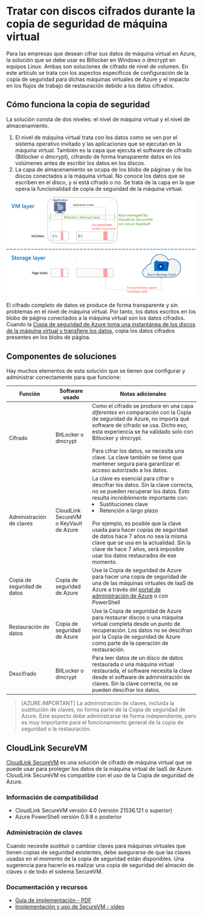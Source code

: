 <properties
   pageTitle="Copia de seguridad de Azure: copia de seguridad de máquinas virtuales de IaaS de Azure con discos cifrados | Microsoft Azure"
   description="Averigüe cómo Copia de seguridad de Azure controla los datos cifrados con BitLocker o dmcrypt durante la copia de seguridad de máquinas virtuales de IaaS. Este artículo le prepara para las diferencias en las experiencias de copia de seguridad y restauración al trabajar con discos cifrados."
   services="backup"
   documentationCenter=""
   authors="markgalioto"
   manager="jwhit"
   editor=""/>
<tags
   ms.service="backup"
   ms.devlang="na"
   ms.topic="article"
   ms.tgt_pltfrm="na"
   ms.workload="storage-backup-recovery"
   ms.date="03/14/2016"
   ms.author="markgal; jimpark"/>

# Tratar con discos cifrados durante la copia de seguridad de máquina virtual

Para las empresas que desean cifrar sus datos de máquina virtual en Azure, la solución que se debe usar es Bitlocker en Windows o dmcrypt en equipos Linux. Ambas son soluciones de cifrado de nivel de volumen. En este artículo se trata con los aspectos específicos de configuración de la copia de seguridad para dichas máquinas virtuales de Azure y el impacto en los flujos de trabajo de restauración debido a los datos cifrados.

## Cómo funciona la copia de seguridad

La solución consta de dos niveles: el nivel de máquina virtual y el nivel de almacenamiento.

1. El nivel de máquina virtual trata con los datos como se ven por el sistema operativo invitado y las aplicaciones que se ejecutan en la máquina virtual. También es la capa que ejecuta el software de cifrado (Bitlocker o dmcrypt), cifrando de forma transparente datos en los volúmenes antes de escribir los datos en los discos.
2. La capa de almacenamiento se ocupa de los blobs de páginas y de los discos conectados a la máquina virtual. No conoce los datos que se escriben en el disco, y si está cifrado o no. Se trata de la capa en la que opera la funcionalidad de copia de seguridad de la máquina virtual.

![Cómo coexisten el cifrado de Bitlocker y la copia de seguridad de máquinas virtuales de Azure](./media/backup-azure-vms-encryption/how-it-works.png)

El cifrado completo de datos se produce de forma transparente y sin problemas en el nivel de máquina virtual. Por tanto, los datos escritos en los blobs de página conectados a la máquina virtual son los datos cifrados. Cuando la [Copia de seguridad de Azure toma una instantánea de los discos de la máquina virtual y transfiere los datos](backup-azure-vms-introduction.md#how-does-azure-back-up-virtual-machines), copia los datos cifrados presentes en los blobs de página.

## Componentes de soluciones

Hay muchos elementos de esta solución que se tienen que configurar y administrar correctamente para que funcione:

| Función | Software usado | Notas adicionales |
| -------- | ------------- | ------- |
| Cifrado | BitLocker o dmcrypt | Como el cifrado se produce en una capa *diferentes* en comparación con la Copia de seguridad de Azure, no importa qué software de cifrado se usa. Dicho eso, esta experiencia se ha validado solo con Bitlocker y dmcrypt.<br><br> Para cifrar los datos, se necesita una clave. La clave también se tiene que mantener segura para garantizar el acceso autorizado a los datos. |
| Administración de claves | CloudLink SecureVM<br>o KeyVault de Azure | La clave es esencial para cifrar o descifrar los datos. Sin la clave correcta, no se pueden recuperar los datos. Esto resulta *increíblemente* importante con:<br><li>Sustituciones clave<li>Retención a largo plazo<br><br>Por ejemplo, es posible que la clave usada para hacer copias de seguridad de datos hace 7 años no sea la misma clave que se usa en la actualidad. Sin la clave de hace 7 años, será imposible usar los datos restaurados de ese momento.|
| Copia de seguridad de datos | Copia de seguridad de Azure | Use la Copia de seguridad de Azure para hacer una copia de seguridad de una de las máquinas virtuales de IaaS de Azure a través del [portal de administración de Azure](http://manage.windowsazure.com) o con PowerShell |
| Restauración de datos | Copia de seguridad de Azure | Use la Copia de seguridad de Azure para restaurar discos o una máquina virtual completa desde un punto de recuperación. Los datos no se descifran por la Copia de seguridad de Azure como parte de la operación de restauración.|
| Descifrado | BitLocker o dmcrypt | Para leer datos de un disco de datos restaurada o una máquina virtual restaurada, el software necesita la clave desde el software de administración de claves. Sin la clave correcta, no se pueden descifrar los datos. |

> [AZURE.IMPORTANT]  La administración de claves, incluida la sustitución de claves, no forma parte de la Copia de seguridad de Azure. Este aspecto debe administrarse de forma independiente, pero es muy importante para el funcionamiento general de la copia de seguridad o la restauración.

## CloudLink SecureVM

[CloudLink SecureVM](http://www.cloudlinktech.com/choose-your-cloud/microsoft-azure/) es una solución de cifrado de máquina virtual que se puede usar para proteger los datos de la máquina virtual de IaaS de Azure. CloudLink SecureVM es compatible con el uso de la Copia de seguridad de Azure.

### Información de compatibilidad

- CloudLink SecureVM versión 4.0 (versión 21536.121 o superior)
- Azure PowerShell versión 0.9.8 o posterior

### Administración de claves

Cuando necesite sustituir o cambiar claves para máquinas virtuales que tienen copias de seguridad existentes, debe asegurarse de que las claves usadas en el momento de la copia de seguridad están disponibles. Una sugerencia para hacerlo es realizar una copia de seguridad del almacén de claves o de todo el sistema SecureVM.

### Documentación y recursos

- [Guía de implementación - PDF](http://www.cloudlinktech.com/Azure/CL_SecureVM_4_0_DG_EMC_Azure_R2.pdf)
- [Implementación y uso de SecureVM - vídeo](https://www.youtube.com/watch?v=8AIRe92UDNg)

<!---HONumber=AcomDC_0316_2016-->